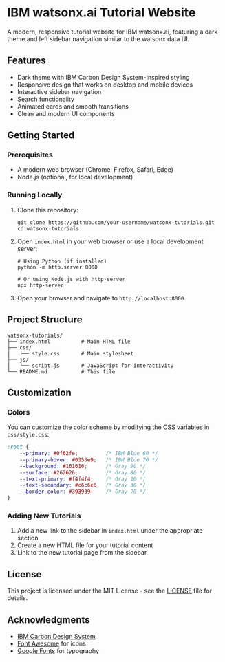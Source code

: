 # IBM watsonx.ai Tutorial Website

A modern, responsive tutorial website for IBM watsonx.ai, featuring a dark theme and left sidebar navigation similar to the watsonx data UI.

## Features

- Dark theme with IBM Carbon Design System-inspired styling
- Responsive design that works on desktop and mobile devices
- Interactive sidebar navigation
- Search functionality
- Animated cards and smooth transitions
- Clean and modern UI components

## Getting Started

### Prerequisites

- A modern web browser (Chrome, Firefox, Safari, Edge)
- Node.js (optional, for local development)

### Running Locally

1. Clone this repository:
   ```
   git clone https://github.com/your-username/watsonx-tutorials.git
   cd watsonx-tutorials
   ```

2. Open `index.html` in your web browser or use a local development server:
   ```
   # Using Python (if installed)
   python -m http.server 8000
   
   # Or using Node.js with http-server
   npx http-server
   ```

3. Open your browser and navigate to `http://localhost:8000`

## Project Structure

```
watsonx-tutorials/
├── index.html          # Main HTML file
├── css/
│   └── style.css       # Main stylesheet
├── js/
│   └── script.js       # JavaScript for interactivity
└── README.md           # This file
```

## Customization

### Colors

You can customize the color scheme by modifying the CSS variables in `css/style.css`:

```css
:root {
    --primary: #0f62fe;         /* IBM Blue 60 */
    --primary-hover: #0353e9;   /* IBM Blue 70 */
    --background: #161616;      /* Gray 90 */
    --surface: #262626;         /* Gray 80 */
    --text-primary: #f4f4f4;    /* Gray 10 */
    --text-secondary: #c6c6c6;  /* Gray 30 */
    --border-color: #393939;    /* Gray 70 */
}
```

### Adding New Tutorials

1. Add a new link to the sidebar in `index.html` under the appropriate section
2. Create a new HTML file for your tutorial content
3. Link to the new tutorial page from the sidebar

## License

This project is licensed under the MIT License - see the [LICENSE](LICENSE) file for details.

## Acknowledgments

- [IBM Carbon Design System](https://www.carbondesignsystem.com/)
- [Font Awesome](https://fontawesome.com/) for icons
- [Google Fonts](https://fonts.google.com/) for typography
